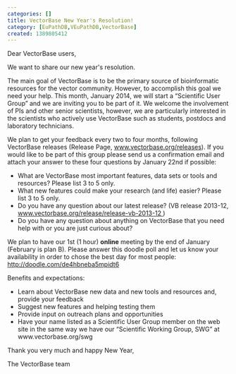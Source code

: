 ```yaml
---
categories: []
title: VectorBase New Year's Resolution!
category: [EuPathDB,VEuPathDB,VectorBase]
created: 1389805412
---
```

<p>Dear VectorBase users,</p>
 
<p>We want to share our new year's resolution.</p>  
 
<p>The main goal of VectorBase is to be the primary source of bioinformatic resources for the vector community. However, to accomplish this goal we need your help. This month, January 2014, we will start a “Scientific User Group” and we are inviting you to be part of it. We welcome the involvement of PIs and other senior scientists, however, we are particularly interested in the scientists who actively use VectorBase such as students, postdocs and laboratory technicians.</p>
 
<p>We plan to get your feedback every two to four months, following VectorBase releases (Release Page, <a href="www.vectorbase.org/releases">www.vectorbase.org/releases</a>). If you would like to be part of this group please send us a confirmation email and attach your answer to these four questions by January 22nd if possible:</p>
 
<ul> <li>What are VectorBase most important features, data sets or tools and resources? Please list 3 to 5 only. </li> <li>What new features could make your research (and life) easier? Please list 3 to 5 only. </li><li>Do you have any question about our latest release? (VB release 2013-12, <a href="www.vectorbase.org/release/release-vb-2013-12 ">www.vectorbase.org/release/release-vb-2013-12 </a>)</li><li>Do you have any question about anything on VectorBase that you need help with or you are just curious about?</li> </ul>
 
<p>We plan to have our 1st (1 hour) <strong>online</strong> meeting by the end of January (February is plan B). Please answer this doodle poll and let us know your availability in order to chose the best day for most people:
<a href="http://doodle.com/de4hbneba5mpidt6">http://doodle.com/de4hbneba5mpidt6</a></p>
 
<p>Benefits and expectations:</p> 
<ul> <li>Learn about VectorBase new data and new tools and resources and, provide your feedback </li> <li>Suggest new features and helping testing them </li><li>Provide input on outreach plans and opportunities</li><li>Have your name listed as a Scientific User Group member on the web site in the same way we have our “Scientific Working Group, SWG” at www.vectorbase.org/swg </li> </ul>

<p>Thank you very much and happy New Year,</p>
<p>The VectorBase team</p>
